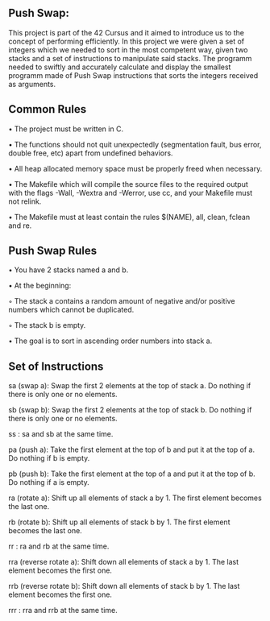 Push Swap:
-
This project is part of the 42 Cursus and it aimed to introduce us to the concept of performing efficiently. In this project we were given a set of integers which we needed to sort in the most competent way, given two stacks and a set of instructions to manipulate said stacks. The programm needed to swiftly and accurately calculate and display the smallest programm made of Push Swap instructions that sorts the integers received as arguments.

Common Rules
-
• The project must be written in C.

• The functions should not quit unexpectedly (segmentation fault, bus error, double
free, etc) apart from undefined behaviors.

• All heap allocated memory space must be properly freed when necessary.

• The Makefile which will compile the source files to the required output with the flags -Wall, -Wextra and -Werror, use cc, and your Makefile must not relink.

• The Makefile must at least contain the rules $(NAME), all, clean, fclean and re.

Push Swap Rules
-
• You have 2 stacks named a and b.

• At the beginning:

◦ The stack a contains a random amount of negative and/or positive numbers
which cannot be duplicated.

◦ The stack b is empty.

• The goal is to sort in ascending order numbers into stack a.

Set of Instructions
-
sa (swap a): Swap the first 2 elements at the top of stack a.
Do nothing if there is only one or no elements.

sb (swap b): Swap the first 2 elements at the top of stack b.
Do nothing if there is only one or no elements.

ss : sa and sb at the same time.

pa (push a): Take the first element at the top of b and put it at the top of a.
Do nothing if b is empty.

pb (push b): Take the first element at the top of a and put it at the top of b.
Do nothing if a is empty.

ra (rotate a): Shift up all elements of stack a by 1.
The first element becomes the last one.

rb (rotate b): Shift up all elements of stack b by 1.
The first element becomes the last one.

rr : ra and rb at the same time.

rra (reverse rotate a): Shift down all elements of stack a by 1.
The last element becomes the first one.

rrb (reverse rotate b): Shift down all elements of stack b by 1.
The last element becomes the first one.

rrr : rra and rrb at the same time.
